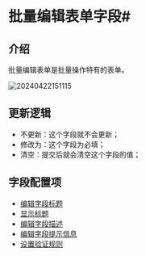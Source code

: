 # 批量编辑表单字段#

## 介绍

批量编辑表单是批量操作特有的表单。

![20240422151115](https://static-docs.nocobase.com/20240422151115.png)
## 更新逻辑

- 不更新：这个字段就不会更新；
- 修改为：这个字段为必填；
- 清空：提交后就会清空这个字段的值；

## 字段配置项

- [编辑字段标题](/handbook/ui/fields/field-settings/edit-title)
- [显示标题](/handbook/ui/fields/field-settings/display-title)
- [编辑字段描述](/handbook/ui/fields/field-settings/edit-description)
- [编辑字段提示信息](/handbook/ui/fields/field-settings/edit-tooltip)
- [设置验证规则](/handbook/ui/fields/field-settings/validation-rules)